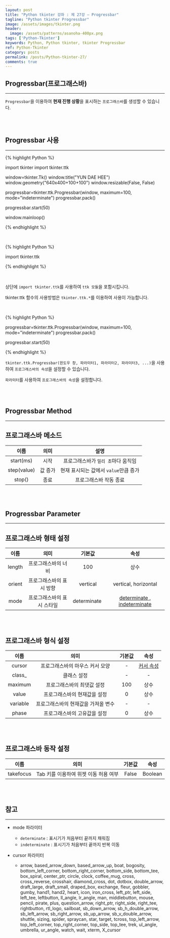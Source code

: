 ```yaml
---
layout: post
title: "Python tkinter 강좌 : 제 27강 – Progressbar"
tagline: "Python tkinter Progressbar"
image: /assets/images/tkinter.png
header:
  image: /assets/patterns/asanoha-400px.png
tags: ['Python-Tkinter']
keywords: Python, Python tkinter, tkinter Progressbar
ref: Python-Tkinter
category: posts
permalink: /posts/Python-tkinter-27/
comments: true
---
```


## Progressbar(프로그래스바) ##
----------

`Progressbar`을 이용하여 **현재 진행 상황**을 표시하는 `프로그래스바`를 생성할 수 있습니다.

<br>
<br>

## Progressbar 사용 ##
----------

{% highlight Python %}

import tkinter
import tkinter.ttk

window=tkinter.Tk()
window.title("YUN DAE HEE")
window.geometry("640x400+100+100")
window.resizable(False, False)

progressbar=tkinter.ttk.Progressbar(window, maximum=100, mode="indeterminate")
progressbar.pack()

progressbar.start(50)

window.mainloop()

{% endhighlight %}

<br>

{% highlight Python %}

import tkinter.ttk

{% endhighlight %}

<br>

상단에 `import tkinter.ttk`를 사용하여 `ttk 모듈`을 포함시킵니다.

tkinter.ttk 함수의 사용방법은 `tkinter.ttk.*`를 이용하여 사용이 가능합니다.

<br>

{% highlight Python %}

progressbar=tkinter.ttk.Progressbar(window, maximum=100, mode="indeterminate")
progressbar.pack()

progressbar.start(50)

{% endhighlight %}

`tkinter.ttk.Progressbar(윈도우 창, 파라미터1, 파라미터2, 파라미터3, ...)`을 사용하여 `프로그래스바의 속성`을 설정할 수 있습니다.

`파라미터`를 사용하여 `프로그래스바의 속성`을 설정합니다.

<br>
<br>

## Progressbar Method ##
----------

## 프로그래스바 메소드 ##

|              이름              |       의미       |                       설명                      |
|:------------------------------:|:----------------:|:-----------------------------------------------:|
|     start(ms)    |   시작  |      프로그래스바가 `밀리 초`마다 움직임       |
| step(value) |    값 증가   | 현재 표시되는 값에서 `value`만큼 증가 |
| stop() |    종료  | 프로그래스바 작동 종료 |

<br>
<br>

## Progressbar Parameter ##
----------

## 프로그래스바 형태 설정 ##

|      이름      |               의미               |      기본값      |                    속성                    |
|:--------------:|:--------------------------------:|:----------------:|:------------------------------------------:|
| length | 프로그래스바의 너비 | 100 | 상수 |
| orient | 프로그래스바의 표시 방향 | vertical | vertical, horizontal |
| mode | 프로그래스바의 표시 스타일 | determinate | [determinate , indeterminate](#reference-1)    |

<br>
<br>

## 프로그래스바 형식 설정 ##

|   이름   |                           의미                          |     기본값    |                                          속성                                          |
|:--------:|:-------------------------------------------------------:|:-------------:|:--------------------------------------------------------------------------------------:|
|  cursor  |      프로그래스바의 마우스 커서 모양                 |       -       |          [커서 속성](#reference-2)             |
|  class_  |      클래스 설정                 |       -       |      -    |  
|   maximum |          프로그래스바의 최댓값 설정 | 100 |   상수 |
|   value |  프로그래스바의 현재값을 설정 | 0 |    상수        |
|   variable |  프로그래스바의 현재값을 가져올 변수 | - |    -        |
|   phase |  프로그래스바의 고유값을 설정 | 0 |    상수        |

<br>
<br>

## 프로그래스바 동작 설정 ##


|         이름        |              의미              |         기본값        | 속성 |
|:-------------------:|:------------------------------:|:-----------------:|:----:|
|    takefocus |    Tab 키를 이용하여 위젯 이동 허용 여부  | False |  Boolean |

<br>
<br>

## 참고 ##
----------

<a id="reference-1"></a>

* mode 파라미터

    - `determinate` : 표시기가 처음부터 끝까지 채워짐
    - `indeterminate` : 표시기가 처음부터 끝까지 반복 이동


<a id="reference-2"></a>

* cursor 파라미터

    - arrow, based_arrow_down, based_arrow_up, boat, bogosity, bottom_left_corner, bottom_right_corner, bottom_side, bottom_tee, box_spiral, center_ptr, circle, clock,	coffee_mug, cross, cross_reverse, crosshair, diamond_cross, dot, dotbox, double_arrow, draft_large, draft_small, draped_box, exchange, fleur, gobbler, gumby, hand1, hand2, heart, icon, iron_cross, left_ptr, left_side, left_tee, leftbutton, ll_angle, lr_angle, man, middlebutton, mouse, pencil, pirate, plus, question_arrow, right_ptr, right_side, right_tee, rightbutton, rtl_logo, sailboat, sb_down_arrow, sb_h_double_arrow, sb_left_arrow, sb_right_arrow, sb_up_arrow, sb_v_double_arrow, shuttle, sizing, spider, spraycan, star, target, tcross, top_left_arrow, top_left_corner, top_right_corner, top_side, top_tee, trek, ul_angle, umbrella, ur_angle, watch, wait, xterm, X_cursor

